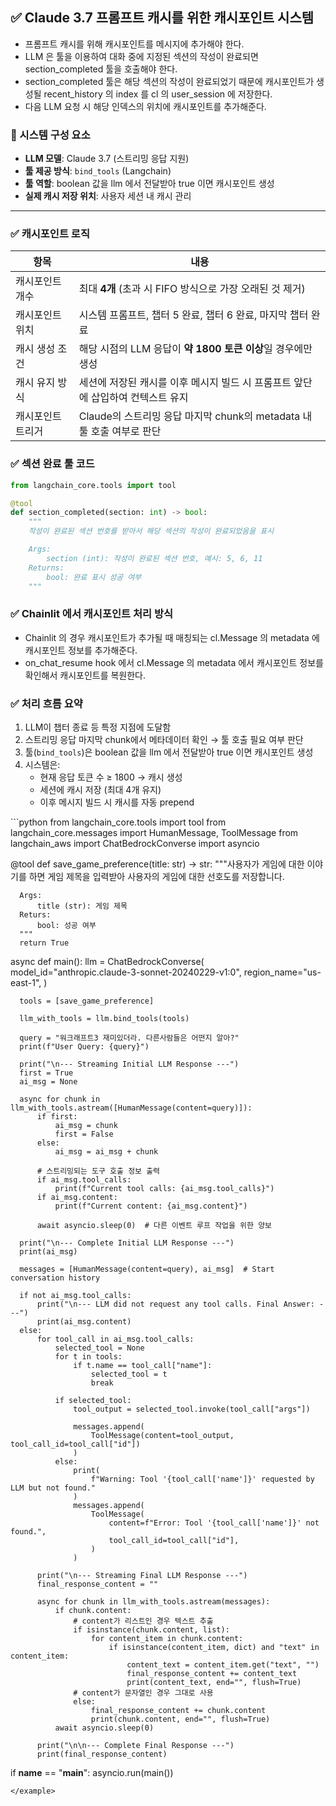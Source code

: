 ## ✅ Claude 3.7 프롬프트 캐시를 위한 캐시포인트 시스템

- 프롬프트 캐시를 위해 캐시포인트를 메시지에 추가해야 한다.
- LLM 은 툴을 이용하여 대화 중에 지정된 섹션의 작성이 완료되면 section_completed 툴을 호출해야 한다.
- section_completed 툴은 해당 섹션의 작성이 완료되었기 때문에 캐시포인트가 생성될 recent_history 의 index 를 cl 의 user_session 에 저장한다.
- 다음 LLM 요청 시 해당 인덱스의 위치에 캐시포인트를 추가해준다.

### 🔧 시스템 구성 요소
- **LLM 모델**: Claude 3.7 (스트리밍 응답 지원)
- **툴 제공 방식**: `bind_tools` (Langchain)
- **툴 역할**: boolean 값을 llm 에서 전달받아 true 이면 캐시포인트 생성
- **실제 캐시 저장 위치**: 사용자 세션 내 캐시 관리

---

### ✅ 캐시포인트 로직

| 항목 | 내용 |
|------|------|
| 캐시포인트 개수 | 최대 **4개** (초과 시 FIFO 방식으로 가장 오래된 것 제거) |
| 캐시포인트 위치 | 시스템 프롬프트, 챕터 5 완료, 챕터 6 완료, 마지막 챕터 완료 |
| 캐시 생성 조건 | 해당 시점의 LLM 응답이 **약 1800 토큰 이상**일 경우에만 생성 |
| 캐시 유지 방식 | 세션에 저장된 캐시를 이후 메시지 빌드 시 프롬프트 앞단에 삽입하여 컨텍스트 유지 |
| 캐시포인트 트리거 | Claude의 스트리밍 응답 마지막 chunk의 metadata 내 툴 호출 여부로 판단 |

### ✅ 섹션 완료 툴 코드

```python
from langchain_core.tools import tool

@tool
def section_completed(section: int) -> bool:
    """
    작성이 완료된 섹션 번호를 받아서 해당 섹션의 작성이 완료되었음을 표시

    Args:
        section (int): 작성이 완료된 섹션 번호, 예시: 5, 6, 11
    Returns:
        bool: 완료 표시 성공 여부
    """
```

### ✅ Chainlit 에서 캐시포인트 처리 방식

- Chainlit 의 경우 캐시포인트가 추가될 때 매칭되는 cl.Message 의 metadata 에 캐시포인트 정보를 추가해준다.
- on_chat_resume hook 에서 cl.Message 의 metadata 에서 캐시포인트 정보를 확인해서 캐시포인트를 복원한다.

### ✅ 처리 흐름 요약

1. LLM이 챕터 종료 등 특정 지점에 도달함
2. 스트리밍 응답 마지막 chunk에서 메타데이터 확인 → 툴 호출 필요 여부 판단
3. 툴(`bind_tools`)은 boolean 값을 llm 에서 전달받아 true 이면 캐시포인트 생성
4. 시스템은:
   - 현재 응답 토큰 수 ≥ 1800 → 캐시 생성
   - 세션에 캐시 저장 (최대 4개 유지)
   - 이후 메시지 빌드 시 캐시를 자동 prepend


<example>
  ```python
  from langchain_core.tools import tool
  from langchain_core.messages import HumanMessage, ToolMessage
  from langchain_aws import ChatBedrockConverse
  import asyncio


  @tool
  def save_game_preference(title: str) -> str:
      """사용자가 게임에 대한 이야기를 하면 게임 제목을 입력받아 사용자의 게임에 대한 선호도를 저장합니다.

      Args:
          title (str): 게임 제목
      Returs:
          bool: 성공 여부
      """
      return True


  async def main():
      llm = ChatBedrockConverse(
          model_id="anthropic.claude-3-sonnet-20240229-v1:0",
          region_name="us-east-1",
      )

      tools = [save_game_preference]

      llm_with_tools = llm.bind_tools(tools)

      query = "워크래프트3 재미있더라. 다른사람들은 어떤지 알아?"
      print(f"User Query: {query}")

      print("\n--- Streaming Initial LLM Response ---")
      first = True
      ai_msg = None

      async for chunk in llm_with_tools.astream([HumanMessage(content=query)]):
          if first:
              ai_msg = chunk
              first = False
          else:
              ai_msg = ai_msg + chunk

          # 스트리밍되는 도구 호출 정보 출력
          if ai_msg.tool_calls:
              print(f"Current tool calls: {ai_msg.tool_calls}")
          if ai_msg.content:
              print(f"Current content: {ai_msg.content}")

          await asyncio.sleep(0)  # 다른 이벤트 루프 작업을 위한 양보

      print("\n--- Complete Initial LLM Response ---")
      print(ai_msg)

      messages = [HumanMessage(content=query), ai_msg]  # Start conversation history

      if not ai_msg.tool_calls:
          print("\n--- LLM did not request any tool calls. Final Answer: ---")
          print(ai_msg.content)
      else:
          for tool_call in ai_msg.tool_calls:
              selected_tool = None
              for t in tools:
                  if t.name == tool_call["name"]:
                      selected_tool = t
                      break

              if selected_tool:
                  tool_output = selected_tool.invoke(tool_call["args"])

                  messages.append(
                      ToolMessage(content=tool_output, tool_call_id=tool_call["id"])
                  )
              else:
                  print(
                      f"Warning: Tool '{tool_call['name']}' requested by LLM but not found."
                  )
                  messages.append(
                      ToolMessage(
                          content=f"Error: Tool '{tool_call['name']}' not found.",
                          tool_call_id=tool_call["id"],
                      )
                  )

          print("\n--- Streaming Final LLM Response ---")
          final_response_content = ""

          async for chunk in llm_with_tools.astream(messages):
              if chunk.content:
                  # content가 리스트인 경우 텍스트 추출
                  if isinstance(chunk.content, list):
                      for content_item in chunk.content:
                          if isinstance(content_item, dict) and "text" in content_item:
                              content_text = content_item.get("text", "")
                              final_response_content += content_text
                              print(content_text, end="", flush=True)
                  # content가 문자열인 경우 그대로 사용
                  else:
                      final_response_content += chunk.content
                      print(chunk.content, end="", flush=True)
              await asyncio.sleep(0)

          print("\n\n--- Complete Final Response ---")
          print(final_response_content)


  if __name__ == "__main__":
      asyncio.run(main())
  ```
</example>